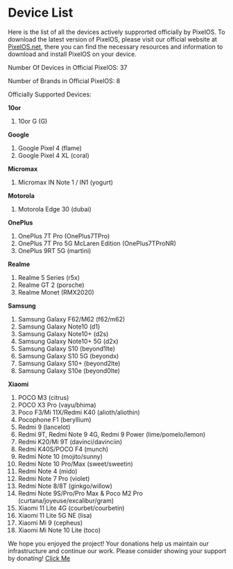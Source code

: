 # Device List
Here is the list of all the devices actively supprorted officially by PixelOS. To download the latest version of PixelOS, please visit our official website at [PixelOS.net](PixelOS.net), there you can find the necessary resources and information to download and install PixelOS on your device.

Number Of Devices in Official PixelOS: 37

Number of Brands in Official PixelOS: 8

Officially Supported Devices:

**10or**
1. 10or G (G)

**Google**
1. Google Pixel 4 (flame)
2. Google Pixel 4 XL (coral)

**Micromax**
1. Micromax IN Note 1 / IN1 (yogurt)

**Motorola**
1. Motorola Edge 30 (dubai)

**OnePlus**
1. OnePlus 7T Pro (OnePlus7TPro)
2. OnePlus 7T Pro 5G McLaren Edition (OnePlus7TProNR)
3. OnePlus 9RT 5G (martini)

**Realme**
1. Realme 5 Series (r5x)
2. Realme GT 2 (porsche)
3. Realme Monet (RMX2020)

**Samsung**
1. Samsung Galaxy F62/M62 (f62/m62)
2. Samsung Galaxy Note10 (d1)
3. Samsung Galaxy Note10+ (d2s)
4. Samsung Galaxy Note10+ 5G (d2x)
5. Samsung Galaxy S10 (beyond1lte)
6. Samsung Galaxy S10 5G (beyondx)
7. Samsung Galaxy S10+ (beyond2lte)
8. Samsung Galaxy S10e (beyond0lte)

**Xiaomi**
1. POCO M3 (citrus)
2. POCO X3 Pro (vayu/bhima)
3. Poco F3/Mi 11X/Redmi K40 (alioth/aliothin)
4. Pocophone F1 (beryllium)
5. Redmi 9 (lancelot)
6. Redmi 9T, Redmi Note 9 4G, Redmi 9 Power (lime/pomelo/lemon)
7. Redmi K20/Mi 9T (davinci/davinciin)
8. Redmi K40S/POCO F4 (munch)
9. Redmi Note 10 (mojito/sunny)
10. Redmi Note 10 Pro/Max (sweet/sweetin)
11. Redmi Note 4 (mido)
12. Redmi Note 7 Pro (violet)
13. Redmi Note 8/8T (ginkgo/willow)
14. Redmi Note 9S/Pro/Pro Max & Poco M2 Pro (curtana/joyeuse/excalibur/gram)
15. Xiaomi 11 Lite 4G (courbet/courbetin)
16. Xiaomi 11 Lite 5G NE (lisa)
17. Xiaomi Mi 9 (cepheus)
18. Xiaomi Mi Note 10 Lite (toco)

We hope you enjoyed the project! Your donations help us maintain our infrastructure and continue our work. Please consider showing your support by donating! [Click Me](https://wiki.pixelos.net/docs/donate)